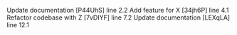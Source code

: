 Update documentation [P44UhS] line 2.2
Add feature for X [34jh6P] line 4.1
Refactor codebase with Z [7vDIYF] line 7.2
Update documentation [LEXqLA] line 12.1
